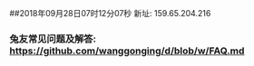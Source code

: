 ##2018年09月28日07时12分07秒 新址: 159.65.204.216
### 兔友常见问题及解答: https://github.com/wanggonging/d/blob/w/FAQ.md
